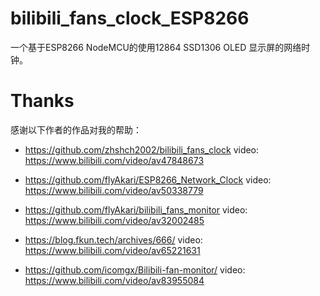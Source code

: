 # bilibili_fans_clock_ESP8266
一个基于ESP8266 NodeMCU的使用12864 SSD1306 OLED 显示屏的网络时钟。 
# Thanks
感谢以下作者的作品对我的帮助：
* https://github.com/zhshch2002/bilibili_fans_clock
video:   https://www.bilibili.com/video/av47848673

* https://github.com/flyAkari/ESP8266_Network_Clock
video:    https://www.bilibili.com/video/av50338779

* https://github.com/flyAkari/bilibili_fans_monitor
video:    https://www.bilibili.com/video/av32002485

* https://blog.fkun.tech/archives/666/
video:    https://www.bilibili.com/video/av65221631

* https://github.com/icomgx/Bilibili-fan-monitor/
video:    https://www.bilibili.com/video/av83955084
